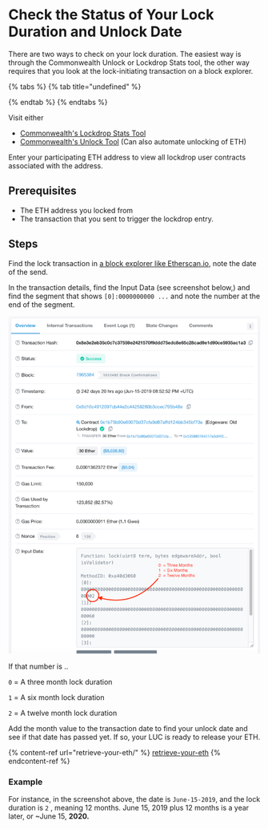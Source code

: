 # Check the Status of Your Lock Duration and Unlock Date

There are two ways to check on your lock duration. The easiest way is through the Commonwealth Unlock or Lockdrop Stats tool, the other way requires that you look at the lock-initiating transaction on a block explorer.

{% tabs %}
{% tab title="undefined" %}

{% endtab %}
{% endtabs %}

Visit either

* [Commonwealth's Lockdrop Stats Tool](https://commonwealth.im/edgeware/stats)
* [Commonwealth's Unlock Tool](https://commonwealth.im/edgeware/unlock) (Can also automate unlocking of ETH)

Enter your participating ETH address to view all lockdrop user contracts associated with the address.

## Prerequisites

* The ETH address you locked from
* The transaction that you sent to trigger the lockdrop entry.

## Steps

Find the lock transaction in [a block explorer like Etherscan.io](http://etherscan.io), note the date of the send.

In the transaction details, find the Input Data (see screenshot below,) and find the segment that shows `[0]:0000000000 ...` and note the number at the end of the segment.

![](<../../../.gitbook/assets/screen-shot-2020-02-13-at-12.02.31-pm (1) (1).png>)

If that number is ..

`0` = A three month lock duration

`1` = A six month lock duration

`2` = A twelve month lock duration

Add the month value to the transaction date to find your unlock date and see if that date has passed yet. If so, your LUC is ready to release your ETH.

{% content-ref url="retrieve-your-eth/" %}
[retrieve-your-eth](retrieve-your-eth/)
{% endcontent-ref %}

### Example

For instance, in the screenshot above, the date is `June-15-2019`, and the lock duration is `2` , meaning 12 months. June 15, 2019 plus 12 months is a year later, or \~June 15, **2020.**
